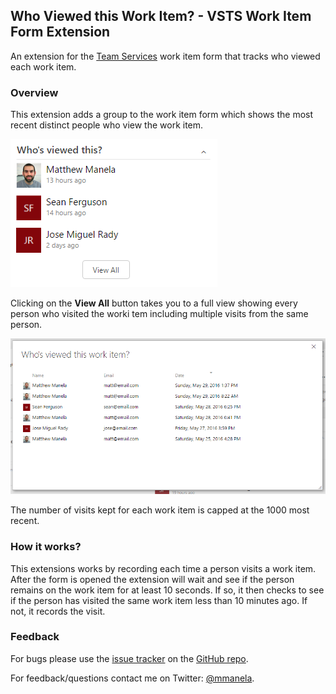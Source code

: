 ## Who Viewed this Work Item? - VSTS Work Item Form Extension ##

An extension for the [Team Services](https://www.visualstudio.com/en-us/products/visual-studio-team-services-vs.aspx) work item form that tracks who viewed each work item.


### Overview

This extension adds a group to the work item form which shows the most recent distinct people who view the work item. 

![Group](img/GroupExample.png)


Clicking on the __View All__ button takes you to a full view showing every person who visited the worki tem including multiple visits from the same person. 



![ViewAll](img/ViewAllExample.png)

The number of visits kept for each work item is capped at the 1000 most recent. 


### How it works?

This extensions works by recording each time a person visits a work item. After the form is opened the extension will
wait and see if the person remains on the work item for at least 10 seconds. If so, it then checks to see if the person has
visited the same work item less than 10 minutes ago. If not, it records the visit.


### Feedback

For bugs please use the [issue tracker](https://github.com/mmanela/vsts-workitem-recentlyviewed/issues) on the [GitHub repo](https://github.com/mmanela/vsts-workitem-recentlyviewed).

For feedback/questions contact me on Twitter: [@mmanela](https://twitter.com/mmanela).